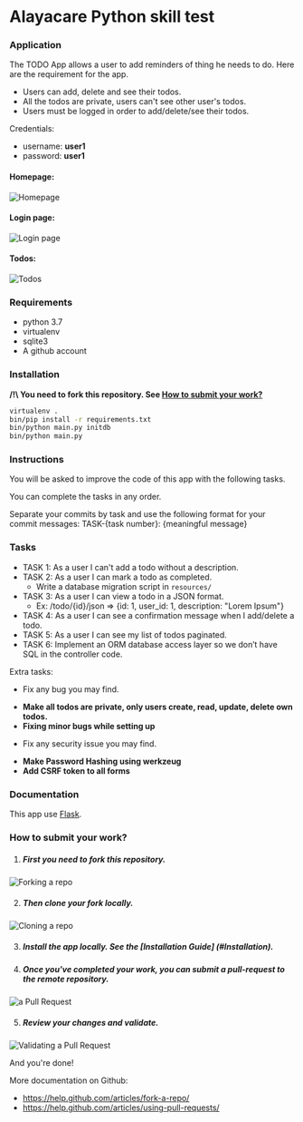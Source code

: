 Alayacare Python skill test
===========================


### Application
The TODO App allows a user to add reminders of thing he needs to do. Here are the requirement for the app.
* Users can add, delete and see their todos.
* All the todos are private, users can't see other user's todos.
* Users must be logged in order to add/delete/see their todos.

Credentials:
* username: **user1**
* password: **user1**

#### Homepage:
![Homepage](/web/img/homepage.png?raw=true "Homepage")

#### Login page:
![Login page](/web/img/login-page.png?raw=true "Login page")

#### Todos:
![Todos](/web/img/todos.png?raw=true "Todos")

### Requirements
* python 3.7
* virtualenv
* sqlite3
* A github account

### Installation
**/!\ You need to fork this repository. See [How to submit your work?](#how-to-submit-your-work)**
```sh
virtualenv .
bin/pip install -r requirements.txt
bin/python main.py initdb
bin/python main.py
```

### Instructions

You will be asked to improve the code of this app with the following tasks.

You can complete the tasks in any order.

Separate your commits by task and use the following format for your commit messages: TASK-{task number}: {meaningful message}

### Tasks
* TASK 1: As a user I can't add a todo without a description.
* TASK 2: As a user I can mark a todo as completed.
    - Write a database migration script in `resources/`
* TASK 3: As a user I can view a todo in a JSON format.
    - Ex: /todo/{id}/json => {id: 1, user_id: 1, description: "Lorem Ipsum"}
* TASK 4: As a user I can see a confirmation message when I add/delete a todo.
* TASK 5: As a user I can see my list of todos paginated.
* TASK 6: Implement an ORM database access layer so we don’t have SQL in the controller code.

Extra tasks:
* Fix any bug you may find.
- **Make all todos are private, only users create, read, update, delete own todos.**
- **Fixing minor bugs while setting up**

* Fix any security issue you may find.
- **Make Password Hashing using werkzeug**
- **Add CSRF token to all forms**


### Documentation
This app use [Flask](http://flask.pocoo.org/docs/0.10/).


### How to submit your work?

1. ##### First you need to fork this repository.
![Forking a repo](/web/img/fork.png?raw=true "Forking a repo")

2. ##### Then clone your fork locally.
![Cloning a repo](/web/img/clone.png?raw=true "Cloning a repo")

3. ##### Install the app locally. See the [Installation Guide] (#Installation).

4. ##### Once you've completed your work, you can submit a pull-request to the remote repository.
![ a Pull Request](/web/img/pull-request.png?raw=true "Creating a Pull Request")

5. ##### Review your changes and validate.
![Validating a Pull Request](/web/img/pull-request-review.png?raw=true "Validating a Pull Request")



And you're done!


More documentation on Github:
* https://help.github.com/articles/fork-a-repo/
* https://help.github.com/articles/using-pull-requests/

